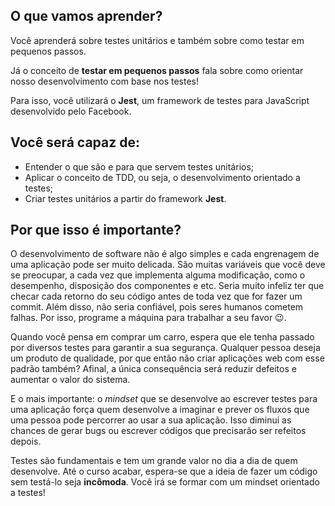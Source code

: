 ## O que vamos aprender?

Você aprenderá sobre testes unitários e também sobre como testar em pequenos passos.

Já o conceito de **testar em pequenos passos** fala sobre como orientar nosso desenvolvimento com base nos testes!

Para isso, você utilizará o **Jest**, um framework de testes para JavaScript desenvolvido pelo Facebook.


## Você será capaz de:

- Entender o que são e para que servem testes unitários;
- Aplicar o conceito de TDD, ou seja, o desenvolvimento orientado a testes;
- Criar testes unitários a partir do framework **Jest**.


## Por que isso é importante?

O desenvolvimento de software não é algo simples e cada engrenagem de uma aplicação pode ser muito delicada. São muitas variáveis que você deve se preocupar, a cada vez que implementa alguma modificação, como o desempenho, disposição dos componentes e etc. Seria muito infeliz ter que checar cada retorno do seu código antes de toda vez que for fazer um commit. Além disso, não seria confiável, pois seres humanos cometem falhas. Por isso, programe a máquina para trabalhar a seu favor 😉.

Quando você pensa em comprar um carro, espera que ele tenha passado por diversos testes para garantir a sua segurança. Qualquer pessoa deseja um produto de qualidade, por que então não criar aplicações web com esse padrão também? Afinal, a única consequência será reduzir defeitos e aumentar o valor do sistema.

E o mais importante: o _mindset_ que se desenvolve ao escrever testes para uma aplicação força quem desenvolve a imaginar e prever os fluxos que uma pessoa pode percorrer ao usar a sua aplicação. Isso diminui as chances de gerar bugs ou escrever códigos que precisarão ser refeitos depois.

Testes são fundamentais e tem um grande valor no dia a dia de quem desenvolve. Até o curso acabar, espera-se que a ideia de fazer um código sem testá-lo seja **incômoda**. Você irá se formar com um mindset orientado a testes!